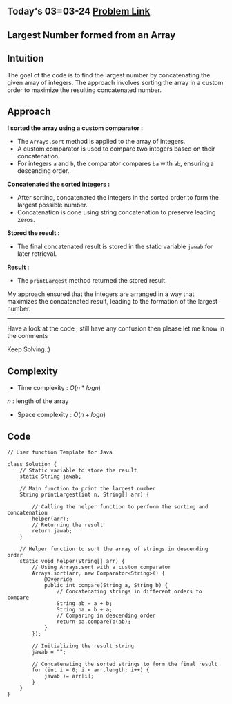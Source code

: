 ## Today's 03=03-24 [Problem Link](https://www.geeksforgeeks.org/problems/largest-number-formed-from-an-array1117/1)
## Largest Number formed from an Array

## Intuition
The goal of the code is to find the largest number by concatenating the given array of integers. The approach involves sorting the array in a custom order to maximize the resulting concatenated number.

## Approach

**I sorted the array using a custom comparator :**
   - The `Arrays.sort` method is applied to the array of integers.
   - A custom comparator is used to compare two integers based on their concatenation.
   - For integers `a` and `b`, the comparator compares `ba` with `ab`, ensuring a descending order.

**Concatenated the sorted integers :**
   - After sorting, concatenated the integers in the sorted order to form the largest possible number.
   - Concatenation is done using string concatenation to preserve leading zeros.

**Stored the result :**
   - The final concatenated result is stored in the static variable `jawab` for later retrieval.

**Result :**
   - The `printLargest` method returned the stored result.

My approach ensured that the integers are arranged in a way that maximizes the concatenated result, leading to the formation of the largest number.

---
Have a look at the code , still have any confusion then please let me know in the comments

Keep Solving.:)

## Complexity
- Time complexity : $O( n * logn )$
<!-- Add your time complexity here, e.g. $$O())$$ -->
$n$ : length of the array
- Space complexity : $O( n + logn )$
<!-- Add your space complexity here, e.g. $$O(n)$$ -->

## Code

```
// User function Template for Java

class Solution {
    // Static variable to store the result
    static String jawab;

    // Main function to print the largest number
    String printLargest(int n, String[] arr) {
        
        // Calling the helper function to perform the sorting and concatenation
        helper(arr);
        // Returning the result
        return jawab;
    }

    // Helper function to sort the array of strings in descending order
    static void helper(String[] arr) {
        // Using Arrays.sort with a custom comparator
        Arrays.sort(arr, new Comparator<String>() {
            @Override
            public int compare(String a, String b) {
                // Concatenating strings in different orders to compare
                String ab = a + b;
                String ba = b + a;
                // Comparing in descending order
                return ba.compareTo(ab);
            }
        });

        // Initializing the result string
        jawab = "";

        // Concatenating the sorted strings to form the final result
        for (int i = 0; i < arr.length; i++) {
            jawab += arr[i];
        }
    }
}
```
